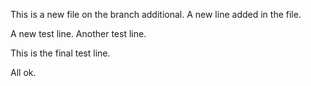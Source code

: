 This is a new file on the branch additional.
A new line added in the file.

A new test line. Another test line. 

This is the final test line.

All ok.
